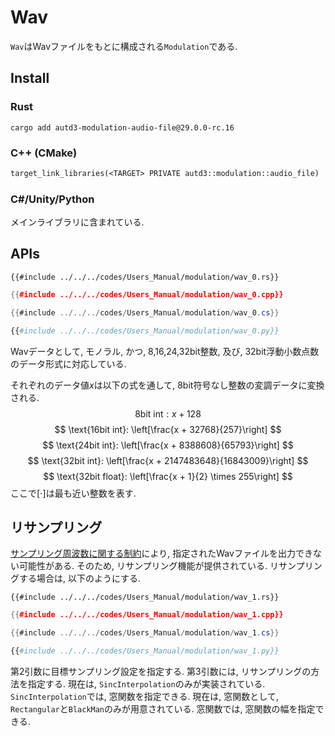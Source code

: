 # Wav

`Wav`はWavファイルをもとに構成される`Modulation`である.

## Install

### Rust

```shell
cargo add autd3-modulation-audio-file@29.0.0-rc.16
```

### C++ (CMake)

```ignore,filename=CMakeLists.txt
target_link_libraries(<TARGET> PRIVATE autd3::modulation::audio_file)
```

### C#/Unity/Python

メインライブラリに含まれている.

## APIs

```rust,edition2021
{{#include ../../../codes/Users_Manual/modulation/wav_0.rs}}
```

```cpp
{{#include ../../../codes/Users_Manual/modulation/wav_0.cpp}}
```

```cs
{{#include ../../../codes/Users_Manual/modulation/wav_0.cs}}
```

```python
{{#include ../../../codes/Users_Manual/modulation/wav_0.py}}
```

Wavデータとして, モノラル, かつ, 8,16,24,32bit整数, 及び, 32bit浮動小数点数のデータ形式に対応している.

それぞれのデータ値$x$は以下の式を通して, 8bit符号なし整数の変調データに変換される.
$$
\text{8bit int}: x + 128
$$
$$
\text{16bit int}: \left[\frac{x + 32768}{257}\right]
$$
$$
\text{24bit int}: \left[\frac{x + 8388608}{65793}\right]
$$
$$
\text{32bit int}: \left[\frac{x + 2147483648}{16843009}\right]
$$
$$
\text{32bit float}: \left[\frac{x + 1}{2} \times 255\right]
$$
ここで$[\cdot]$は最も近い整数を表す.

## リサンプリング

[サンプリング周波数に関する制約](../modulation.md)により, 指定されたWavファイルを出力できない可能性がある.
そのため, リサンプリング機能が提供されている.
リサンプリングする場合は, 以下のようにする.

```rust,edition2021
{{#include ../../../codes/Users_Manual/modulation/wav_1.rs}}
```

```cpp
{{#include ../../../codes/Users_Manual/modulation/wav_1.cpp}}
```

```cs
{{#include ../../../codes/Users_Manual/modulation/wav_1.cs}}
```

```python
{{#include ../../../codes/Users_Manual/modulation/wav_1.py}}
```

第2引数に目標サンプリング設定を指定する.
第3引数には, リサンプリングの方法を指定する.
現在は, `SincInterpolation`のみが実装されている.
`SincInterpolation`では, 窓関数を指定できる.
現在は, 窓関数として, `Rectangular`と`BlackMan`のみが用意されている.
窓関数では, 窓関数の幅を指定できる.
